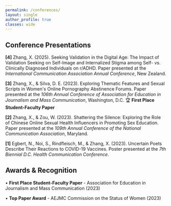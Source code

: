 ```yaml
---
permalink: /conferences/
layout: single
author_profile: true
classes: wide
---
```


## Conference Presentations

**[4]** Zhang, X. (2025). Seeking Validation in the Digital Age: The Impact of Validation Seeking on Self-Image and Internalized Stigma among Self- vs. Clinically Diagnosed Individuals on r/ADHD. Paper presented at the *International Communication Association Annual Conference*, New Zealand.

**[3]** Zhang, X., & Silva, D. E. (2023). Exploring Thematic Features and Sexual Scripts in Women's Online Pornography Abstinence Forums. Paper presented at the *106th Annual Conference of Association for Education in Journalism and Mass Communication*, Washington, D.C. 🏆 **First Place Student-Faculty Paper**

**[2]** Zhang, X., & Zou, W. (2023). Shattering the Silence: Exploring the Role of Chinese Online Sexual Health Influencers in Promoting Sex Education. Paper presented at the *109th Annual Conference of the National Communication Association*, Maryland.

**[1]** Egbert, N., Noi, S., Rindfleisch, M., & Zhang, X. (2023). Uncertain Poets Describe Their Reactions to COVID-19 Vaccines. Poster presented at the *7th Biennial D.C. Health Communication Conference*.

## Awards & Recognition

• **First Place Student-Faculty Paper** - Association for Education in Journalism and Mass Communication (2023)

• **Top Paper Award** - AEJMC Commission on the Status of Women (2023)

